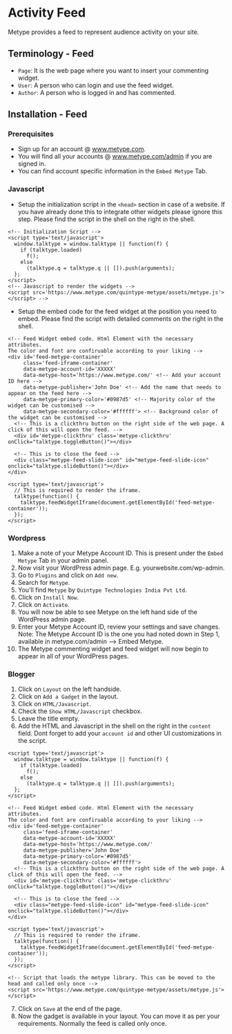 # Activity Feed

Metype provides a feed to represent audience activity on your site.

## Terminology - Feed
* `Page`: It is the web page where you want to insert your commenting widget.
* `User`: A person who can login and use the feed widget.
* `Author`: A person who is logged in and has commented.

## Installation - Feed
### Prerequisites
* Sign up for an account @ www.metype.com.
* You will find all your accounts @ www.metype.com/admin if you are signed in.
* You can find account specific information in the `Embed Metype` Tab.


### Javascript
* Setup the initialization script in the `<head>` section in case of a website.
If you have already done this to integrate other widgets please ignore this step.
Please find the script in the shell on the right in the shell.

```shell
<!-- Initialization Script -->
<script type='text/javascript'>
  window.talktype = window.talktype || function(f) {
    if (talktype.loaded)
      f();
    else
      (talktype.q = talktype.q || []).push(arguments);
  };
</script>
<!-- Javascript to render the widgets -->
<script src='https://www.metype.com/quintype-metype/assets/metype.js'></script> -->
```

* Setup the embed code for the feed widget at the position you need to embed.
Please find the script with detailed comments on the right in the shell.

```shell
<!-- Feed Widget embed code. Html Element with the necessary attributes.
The color and font are confiruable according to your liking -->
<div id='feed-metype-container'
     class='feed-iframe-container'
     data-metype-account-id='XXXXX'
     data-metype-host='https://www.metype.com/' <!-- Add your account ID here -->
     data-metype-publisher='John Doe' <!-- Add the name that needs to appear on the feed here -->
     data-metype-primary-color='#0987d5' <!-- Majority color of the widget can be customised -->
     data-metype-secondary-color='#ffffff'> <!-- Background color of the widget can be customised -->
  <!-- This is a clickthru button on the right side of the web page. A click of this will open the feed. -->
  <div id='metype-clickthru' class='metype-clickthru' onClick="talktype.toggleButton()"></div>

  <!-- This is to close the feed -->
  <div class="metype-feed-slide-icon" id="metype-feed-slide-icon" onclick="talktype.slideButton()"></div>
</div>

<script type='text/javascript'>
  // This is required to render the iframe.
  talktype(function() {
    talktype.feedWidgetIframe(document.getElementById('feed-metype-container'));
  });
</script>
```

### Wordpress
1. Make a note of your Metype Account ID. This is present under the `Embed Metype` Tab in your admin panel.
2. Now visit your WordPress admin page. E.g. yourwebsite.com/wp-admin.
3. Go to `Plugins` and click on `Add new`.
4. Search for `Metype`.
5. You’ll find `Metype` by `Quintype Technologies India Pvt Ltd`.
6. Click on `Install Now`.
7. Click on `Activate`.
8. You will now be able to see Metype on the left hand side of the WordPress admin page.
9. Enter your Metype Account ID, review your settings and save changes.
   Note: The Metype Account ID is the one you had noted down in Step 1, available in metype.com/admin —> Embed Metype.
10. The Metype commenting widget and feed widget will now begin to appear in all of your WordPress pages.

### Blogger
1. Click on `Layout` on the left handside.
2. Click on `Add a Gadget` in the layout.
3. Click on `HTML/Javascript`.
4. Check the `Show HTML/Javascript` checkbox.
5. Leave the title empty.
6. Add the HTML and Javascript in the shell on the right in the `content` field. Dont forget to add your `account id` and other UI customizations in the script.
```shell
<script type='text/javascript'>
  window.talktype = window.talktype || function(f) {
    if (talktype.loaded)
      f();
    else
      (talktype.q = talktype.q || []).push(arguments);
  };
</script>

<!-- Feed Widget embed code. Html Element with the necessary attributes.
The color and font are confiruable according to your liking -->
<div id='feed-metype-container'
     class='feed-iframe-container'
     data-metype-account-id='XXXXX'
     data-metype-host='https://www.metype.com/'
     data-metype-publisher='John Doe'
     data-metype-primary-color='#0987d5'
     data-metype-secondary-color='#ffffff'>
  <!-- This is a clickthru button on the right side of the web page. A click of this will open the feed. -->
  <div id='metype-clickthru' class='metype-clickthru' onClick="talktype.toggleButton()"></div>

  <!-- This is to close the feed -->
  <div class="metype-feed-slide-icon" id="metype-feed-slide-icon" onclick="talktype.slideButton()"></div>
</div>

<script type='text/javascript'>
  // This is required to render the iframe.
  talktype(function() {
    talktype.feedWidgetIframe(document.getElementById('feed-metype-container'));
  });
</script>

<!-- Script that loads the metype library. This can be moved to the head and called only once -->
<script src='https://www.metype.com/quintype-metype/assets/metype.js'></script>
```
7. Click on `Save` at the end of the page.
8. Now the gadget is available in your layout. You can move it as per your requirements. Normally the feed is called only once.
